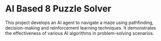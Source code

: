 # AI Based 8 Puzzle Solver
This project develops an AI agent to navigate a maze using pathfinding, decision-making and reinforcement learning techniques. It demonstrates the effectiveness of various AI algorithms in problem-solving scenarios.

